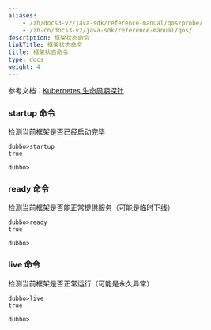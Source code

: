 ```yaml
---
aliases:
    - /zh/docs3-v2/java-sdk/reference-manual/qos/probe/
    - /zh-cn/docs3-v2/java-sdk/reference-manual/qos/
description: 框架状态命令
linkTitle: 框架状态命令
title: 框架状态命令
type: docs
weight: 4
---
```






参考文档：[Kubernetes 生命周期探针](../../../advanced-features-and-usage/others/dubbo-kubernetes-probe/)

### startup 命令

检测当前框架是否已经启动完毕

```
dubbo>startup
true

dubbo>
```

### ready 命令

检测当前框架是否能正常提供服务（可能是临时下线）

```
dubbo>ready
true

dubbo>
```

### live 命令

检测当前框架是否正常运行（可能是永久异常）

```
dubbo>live
true

dubbo>
```